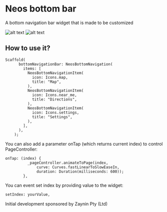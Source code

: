 # Neos bottom bar

A bottom navigation bar widget that is made to be customized 

![alt text](https://firebasestorage.googleapis.com/v0/b/looseweight-31bfd.appspot.com/o/plugin%2Fezgif-6-9387a6e9dd24.gif?alt=media&token=50e3e48f-92a4-4487-b7ea-531ecc008a63 "GIF1")
![alt text](https://firebasestorage.googleapis.com/v0/b/looseweight-31bfd.appspot.com/o/plugin%2Fezgif-6-d15351a12185.gif?alt=media&token=5b592fb9-f737-43e2-91f2-465cce11e3ff "GIF1")


## How to use it?
	
~~~~
Scaffold(
      bottomNavigationBar: NeosBottomNavigation(
        items: [
          NeosBottomNavigationItem(
            icon: Icons.map,
            title: "Map",
          ),
          NeosBottomNavigationItem(
            icon: Icons.near_me,
            title: "Directions",
          ),
          NeosBottomNavigationItem(
            icon: Icons.settings,
            title: "Settings",
          ),
        ],
      ),
    );
~~~~

You can also add a parameter onTap (which returns current index) to control PageController:

~~~~
onTap: (index) {
          _pageController.animateToPage(index,
              curve: Curves.fastLinearToSlowEaseIn,
              duration: Duration(milliseconds: 600));
        },
~~~~

You can event set index by providing value to the widget:

~~~~
setIndex: yourValue,
~~~~

Initial development sponsored by Zaynin Pty (Ltd)
